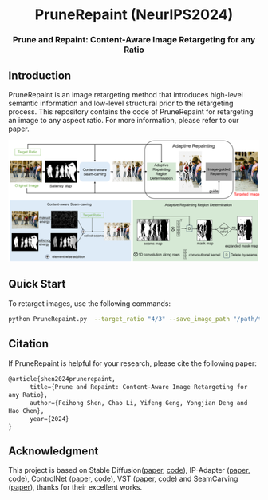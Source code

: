 <div align="center">
<h1>PruneRepaint (NeurIPS2024)</h1>
<h3>Prune and Repaint: Content-Aware Image Retargeting for any Ratio</h3>

<!--Paper: ([arXiv:2405.14174](https://arxiv.org/abs/2405.14174))-->
</div>

## Introduction
PruneRepaint is an image retargeting method that introduces high-level semantic information and  low-level structural prior to the retargeting process. This repository contains the code of PruneRepaint for retargeting an image to any aspect ratio. For more information, please refer to our paper.

<p align="center">
  <img src="./assets/PruneRepaint.jpg" width="700" />
</p>



## Quick Start


To retarget images, use the following commands:

```bash
python PruneRepaint.py  --target_ratio "4/3" --save_image_path "/path/to/save/" --input_image_path "/path/to/original/images/"
```


## Citation
If PruneRepaint is helpful for your research, please cite the following paper:
```
@article{shen2024prunerepaint,
      title={Prune and Repaint: Content-Aware Image Retargeting for any Ratio}, 
      author={Feihong Shen, Chao Li, Yifeng Geng, Yongjian Deng and Hao Chen},
      year={2024}
}
```



## Acknowledgment

This project is based on Stable Diffusion([paper](https://openaccess.thecvf.com/content/CVPR2022/papers/Rombach_High-Resolution_Image_Synthesis_With_Latent_Diffusion_Models_CVPR_2022_paper.pdf), [code](https://github.com/CompVis/latent-diffusion)), IP-Adapter ([paper](https://arxiv.org/abs/2308.06721), [code](https://github.com/tencent-ailab/IP-Adapter)), ControlNet ([paper](https://arxiv.org/abs/2302.05543), [code](https://github.com/lllyasviel/ControlNet)), VST ([paper](https://arxiv.org/abs/2104.12099), [code](https://github.com/nnizhang/VST)) and SeamCarving ([paper](https://dl.acm.org/doi/10.1145/1276377.1276390)),
 thanks for their excellent works.

